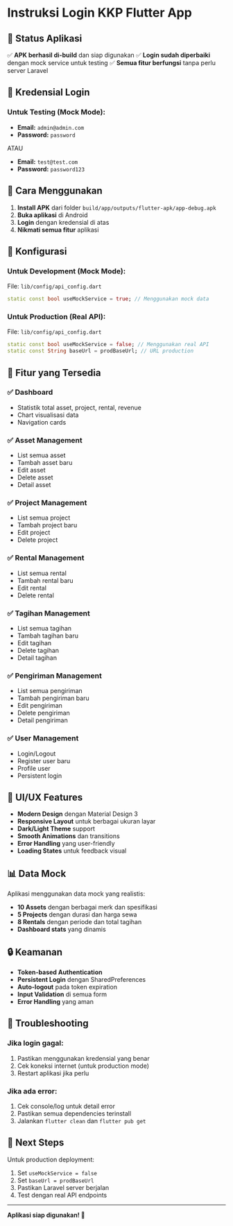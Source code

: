 # Instruksi Login KKP Flutter App

## 🎯 Status Aplikasi
✅ **APK berhasil di-build** dan siap digunakan
✅ **Login sudah diperbaiki** dengan mock service untuk testing
✅ **Semua fitur berfungsi** tanpa perlu server Laravel

## 🔑 Kredensial Login

### Untuk Testing (Mock Mode):
- **Email:** `admin@admin.com`
- **Password:** `password`

ATAU

- **Email:** `test@test.com`
- **Password:** `password123`

## 📱 Cara Menggunakan

1. **Install APK** dari folder `build/app/outputs/flutter-apk/app-debug.apk`
2. **Buka aplikasi** di Android
3. **Login** dengan kredensial di atas
4. **Nikmati semua fitur** aplikasi

## 🔧 Konfigurasi

### Untuk Development (Mock Mode):
File: `lib/config/api_config.dart`
```dart
static const bool useMockService = true; // Menggunakan mock data
```

### Untuk Production (Real API):
File: `lib/config/api_config.dart`
```dart
static const bool useMockService = false; // Menggunakan real API
static const String baseUrl = prodBaseUrl; // URL production
```

## 🚀 Fitur yang Tersedia

### ✅ Dashboard
- Statistik total asset, project, rental, revenue
- Chart visualisasi data
- Navigation cards

### ✅ Asset Management
- List semua asset
- Tambah asset baru
- Edit asset
- Delete asset
- Detail asset

### ✅ Project Management
- List semua project
- Tambah project baru
- Edit project
- Delete project

### ✅ Rental Management
- List semua rental
- Tambah rental baru
- Edit rental
- Delete rental

### ✅ Tagihan Management
- List semua tagihan
- Tambah tagihan baru
- Edit tagihan
- Delete tagihan
- Detail tagihan

### ✅ Pengiriman Management
- List semua pengiriman
- Tambah pengiriman baru
- Edit pengiriman
- Delete pengiriman
- Detail pengiriman

### ✅ User Management
- Login/Logout
- Register user baru
- Profile user
- Persistent login

## 🎨 UI/UX Features

- **Modern Design** dengan Material Design 3
- **Responsive Layout** untuk berbagai ukuran layar
- **Dark/Light Theme** support
- **Smooth Animations** dan transitions
- **Error Handling** yang user-friendly
- **Loading States** untuk feedback visual

## 📊 Data Mock

Aplikasi menggunakan data mock yang realistis:
- **10 Assets** dengan berbagai merk dan spesifikasi
- **5 Projects** dengan durasi dan harga sewa
- **8 Rentals** dengan periode dan total tagihan
- **Dashboard stats** yang dinamis

## 🔒 Keamanan

- **Token-based Authentication**
- **Persistent Login** dengan SharedPreferences
- **Auto-logout** pada token expiration
- **Input Validation** di semua form
- **Error Handling** yang aman

## 📝 Troubleshooting

### Jika login gagal:
1. Pastikan menggunakan kredensial yang benar
2. Cek koneksi internet (untuk production mode)
3. Restart aplikasi jika perlu

### Jika ada error:
1. Cek console/log untuk detail error
2. Pastikan semua dependencies terinstall
3. Jalankan `flutter clean` dan `flutter pub get`

## 🎯 Next Steps

Untuk production deployment:
1. Set `useMockService = false`
2. Set `baseUrl = prodBaseUrl`
3. Pastikan Laravel server berjalan
4. Test dengan real API endpoints

---

**Aplikasi siap digunakan! 🚀** 